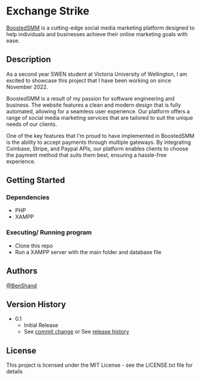 # Exchange Strike

[BoostedSMM](https://boostedsmm.com/) is a cutting-edge social media marketing platform designed to help individuals and businesses achieve their online marketing goals with ease.

## Description

As a second year SWEN student at Victoria University of Wellington, I am excited to showcase this project that I have been working on since November 2022.

BoostedSMM is a result of my passion for software engineering and business. The website features a clean and modern design that is fully automated, allowing for a seamless user experience. Our platform offers a range of social media marketing services that are tailored to suit the unique needs of our clients.

One of the key features that I'm proud to have implemented in BoostedSMM is the ability to accept payments through multiple gateways. By integrating Coinbase, Stripe, and Paypal APIs, our platform enables clients to choose the payment method that suits them best, ensuring a hassle-free experience.

## Getting Started

### Dependencies

* PHP
* XAMPP

### Executing/ Running program

* Clone this repo 
* Run a XAMPP server with the main folder and database file


## Authors

[@BenShand](https://twitter.com/sillyc0ffin)

## Version History

* 0.1
    * Initial Release
    * See [commit change]() or See [release history]()


## License

This project is licensed under the MIT License - see the LICENSE.txt file for details
